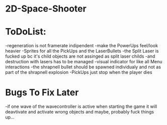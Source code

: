 # 2D-Space-Shooter

# ToDoList:

-regeneration is not framerate indipendent
-make the PowerUps feel/look heavier
-Sprites for all the PickUps and the LaserBullets
-the Split Laser is fucked up bc it's child objects are not assinged as split laser childs
-and destruction with lasers has to be managed
-visual indicator for like all Menu interactions
-the shrapnell bullet should be spawned individualy and not as part of the shrapnell explosion
-PickUps just stop when the player dies


# Bugs To Fix Later

-if one wave of the wavecontroller is active when starting the game it will deavtivate and activate wrong objects and maybe, probably fuck things up...